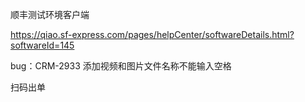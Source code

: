 顺丰测试环境客户端

https://qiao.sf-express.com/pages/helpCenter/softwareDetails.html?softwareId=145





bug：CRM-2933 添加视频和图片文件名称不能输入空格







扫码出单 





























